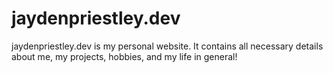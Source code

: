 # jaydenpriestley.dev
jaydenpriestley.dev is my personal website. It contains all necessary details about me, my projects, hobbies, and my life in general!
